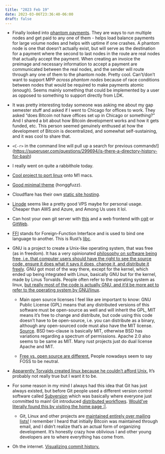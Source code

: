 ```yaml
---
title: "2023 Feb 19"
date: 2023-03-06T23:36:40-06:00
draft: false
---
```


- Finally looked into [phantom payments](https://lightningdevkit.org/blog/introducing-phantom-node-payments/). They are ways to run multiple nodes and get paid to any one of them - helps load balance payments for large volume nodes and helps with uptime if one crashes. A phantom node is one that doesn’t actually exist, but will serve as the destination for a payment where the second to last nodes in the route are real nodes that actually accept the payment. When creating an invoice the preimage and necessary information to accept a payment are communicated between the real nodes, and the sender will route through any one of them to the phantom node. Pretty cool. Can’t/don’t want to support MPP *across phantom nodes* because of race conditions between nodes that would be required to make payments atomic (enough). Seems mainly something that could be implemented by a user as opposed to something to support directly from LDK.

- It was pretty interesting today someone was asking me about my gap semester stuff and asked if I went to Chicago for offices to work. They asked “does Bitcoin not have offices set up in Chicago or something?” And I shared a bit about how Bitcoin development works and how it gets funded, etc. This person seemed genuinely enthused at how the development of Bitcoin is decentralized, and somewhat self-sustaining, and it was cool to share that.
- `<C-r>` in the command line will pull up a search for previous commands!](https://superuser.com/questions/299694/is-there-a-directory-history-for-bash)
- I really went on quite a rabbithole today.
- [Cool project to port linux](https://asahilinux.org/) onto M1 macs.
- [Good minimal theme](https://honggfuzz.dev/) (honggfuzz).
- Cloudflare has their own [static site hosting](https://pages.cloudflare.com/).
- [Linode](https://www.linode.com/) seems like a pretty good VPS maybe for personal usage. Cheaper than AWS and Azure, and Among Us uses it lol.
- Can host your own git server with [this](https://git-scm.com/book/en/v2/Git-on-the-Server-Setting-Up-the-Server) and a web frontend with [cgit](https://git.zx2c4.com/cgit/) or [GitWeb](https://git-scm.com/book/en/v2/Git-on-the-Server-GitWeb).
- [FFI](https://en.wikipedia.org/wiki/Foreign_function_interface) stands for Foreign-Function Interface and is used to bind one language to another. This is Rust’s [libc](https://rust-lang.github.io/libc/).
- GNU is a project to create a Unix-like operating system, that was free (as in freedom). It has a very opinionated [philosophy on software being free, i.e. that computer users should have the right to see the source code, ensure it does what it says it does, change it, and distribute it freely](https://www.gnu.org/philosophy/free-sw.html). GNU got most of the way there, except for the kernel, which ended up being integrated with Linux, basically GNU but for the kernel, made by Linus Torvalds. People often refer to the operating system as linux, [but really most of the code is actually GNU, and it’d be more apt to refer to the operating system by GNU/linux](https://www.gnu.org/gnu/linux-and-gnu.en.html).
    - Main open source licenses I feel like are important to know: GNU Public License (GPL) means that any distributed versions of this software must be open-source as well and will inherit the GPL, MIT means it’s free to change and distribute, but code using this code doesn’t have to be open-source, i.e. you can distribute as a binary, although any open-sourced code must also have the MIT license. [Source](https://stackoverflow.com/questions/3902754/mit-vs-gpl-license). BSD two-clause is basically MIT, otherwise BSD has variations regarding a spectrum of permissions. Apache 2.0 also seems to be same as MIT. Many rust projects just do dual license Apache and MIT.

    - [Free vs. open source are different.](https://www.gnu.org/philosophy/open-source-misses-the-point.html) People nowadays seem to say FOSS to be neutral.
- [Apparently Torvalds created linux because he couldn’t afford Unix.](https://itsfoss.com/linus-torvalds-facts/) It’s probably not really true but I want it to be.
- For some reason in my mind I always had this idea that Git has just always existed, but before Git people used a different version control software called [Subversion](https://subversion.apache.org/) which was basically where everyone just committed to main! Git introduced [distributed workflows](https://git-scm.com/book/en/v2/Distributed-Git-Distributed-Workflows). [Would’ve literally found this by visiting the home page :|](https://git-scm.com/).
    - Git, Linux and other projects are [maintained entirely over mailing lists!](https://git-scm.com/book/en/v2/Distributed-Git-Contributing-to-a-Project#_project_over_email) I remember I heard that initially Bitcoin was maintained through email, and I didn’t realize that’s an actual form of organizing development. It’s honestly crazy how oblivious I and other young developers are to where everything has come from.
- Oh the internet. [Visualizing commit history.](https://gource.io/)

